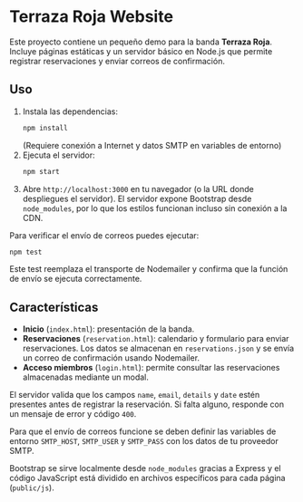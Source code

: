 # Terraza Roja Website

Este proyecto contiene un pequeño demo para la banda **Terraza Roja**. Incluye
páginas estáticas y un servidor básico en Node.js que permite registrar
reservaciones y enviar correos de confirmación.

## Uso

1. Instala las dependencias:
   ```bash
   npm install
   ```
   (Requiere conexión a Internet y datos SMTP en variables de entorno)
2. Ejecuta el servidor:
   ```bash
   npm start
   ```
3. Abre `http://localhost:3000` en tu navegador (o la URL donde despliegues el servidor).
   El servidor expone Bootstrap desde `node_modules`, por lo que los estilos funcionan incluso sin conexión a la CDN.

Para verificar el envío de correos puedes ejecutar:
```bash
npm test
```
Este test reemplaza el transporte de Nodemailer y confirma que la función de
envío se ejecuta correctamente.

## Características

- **Inicio** (`index.html`): presentación de la banda.
- **Reservaciones** (`reservation.html`): calendario y formulario para enviar
 reservaciones. Los datos se almacenan en `reservations.json` y se envía un
  correo de confirmación usando Nodemailer.
- **Acceso miembros** (`login.html`): permite consultar las reservaciones
  almacenadas mediante un modal.

El servidor valida que los campos `name`, `email`, `details` y `date` estén
presentes antes de registrar la reservación. Si falta alguno, responde con un
mensaje de error y código `400`.

Para que el envío de correos funcione se deben definir las variables de entorno
`SMTP_HOST`, `SMTP_USER` y `SMTP_PASS` con los datos de tu proveedor SMTP.

Bootstrap se sirve localmente desde `node_modules` gracias a Express y el
código JavaScript está dividido en archivos específicos para cada
página (`public/js`).
